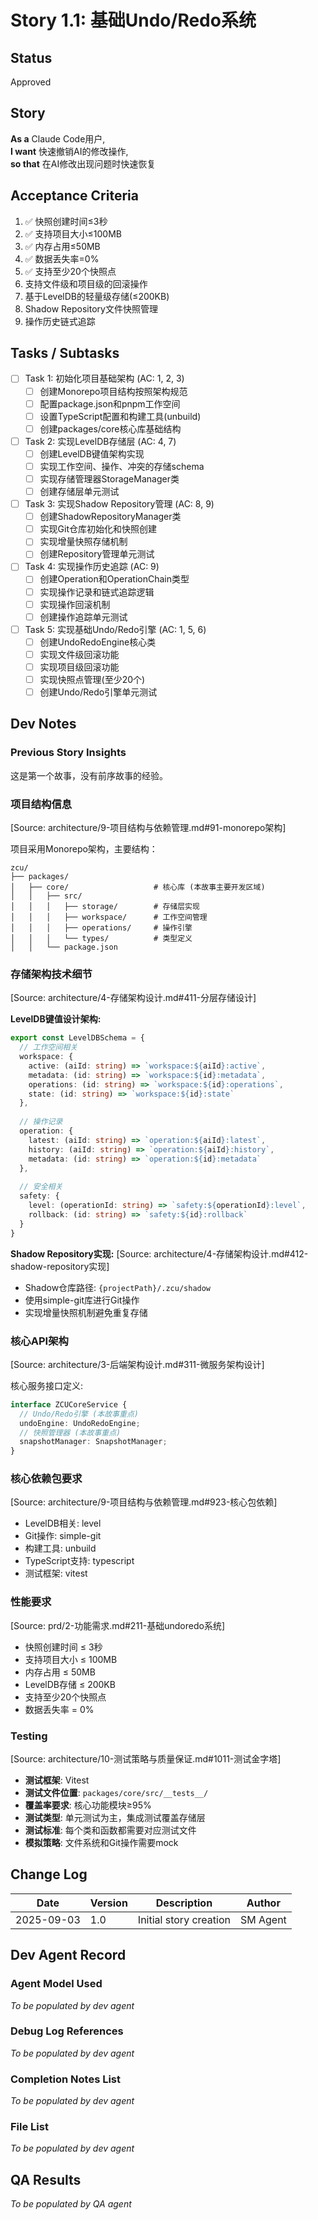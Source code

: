 # Story 1.1: 基础Undo/Redo系统

## Status
Approved

## Story
**As a** Claude Code用户,  
**I want** 快速撤销AI的修改操作,  
**so that** 在AI修改出现问题时快速恢复

## Acceptance Criteria
1. ✅ 快照创建时间≤3秒
2. ✅ 支持项目大小≤100MB
3. ✅ 内存占用≤50MB
4. ✅ 数据丢失率=0%
5. ✅ 支持至少20个快照点
6. 支持文件级和项目级的回滚操作
7. 基于LevelDB的轻量级存储(≤200KB)
8. Shadow Repository文件快照管理
9. 操作历史链式追踪

## Tasks / Subtasks

- [ ] Task 1: 初始化项目基础架构 (AC: 1, 2, 3)
  - [ ] 创建Monorepo项目结构按照架构规范
  - [ ] 配置package.json和pnpm工作空间
  - [ ] 设置TypeScript配置和构建工具(unbuild)
  - [ ] 创建packages/core核心库基础结构

- [ ] Task 2: 实现LevelDB存储层 (AC: 4, 7)
  - [ ] 创建LevelDB键值架构实现
  - [ ] 实现工作空间、操作、冲突的存储schema
  - [ ] 实现存储管理器StorageManager类
  - [ ] 创建存储层单元测试

- [ ] Task 3: 实现Shadow Repository管理 (AC: 8, 9)
  - [ ] 创建ShadowRepositoryManager类
  - [ ] 实现Git仓库初始化和快照创建
  - [ ] 实现增量快照存储机制
  - [ ] 创建Repository管理单元测试

- [ ] Task 4: 实现操作历史追踪 (AC: 9)
  - [ ] 创建Operation和OperationChain类型
  - [ ] 实现操作记录和链式追踪逻辑
  - [ ] 实现操作回滚机制
  - [ ] 创建操作追踪单元测试

- [ ] Task 5: 实现基础Undo/Redo引擎 (AC: 1, 5, 6)
  - [ ] 创建UndoRedoEngine核心类
  - [ ] 实现文件级回滚功能
  - [ ] 实现项目级回滚功能  
  - [ ] 实现快照点管理(至少20个)
  - [ ] 创建Undo/Redo引擎单元测试

## Dev Notes

### Previous Story Insights
这是第一个故事，没有前序故事的经验。

### 项目结构信息
[Source: architecture/9-项目结构与依赖管理.md#91-monorepo架构]

项目采用Monorepo架构，主要结构：
```
zcu/
├── packages/
│   ├── core/                   # 核心库 (本故事主要开发区域)
│   │   ├── src/
│   │   │   ├── storage/        # 存储层实现
│   │   │   ├── workspace/      # 工作空间管理
│   │   │   ├── operations/     # 操作引擎
│   │   │   └── types/          # 类型定义
│   │   └── package.json
```

### 存储架构技术细节
[Source: architecture/4-存储架构设计.md#411-分层存储设计]

**LevelDB键值设计架构:**
```typescript
export const LevelDBSchema = {
  // 工作空间相关
  workspace: {
    active: (aiId: string) => `workspace:${aiId}:active`,
    metadata: (id: string) => `workspace:${id}:metadata`,
    operations: (id: string) => `workspace:${id}:operations`,
    state: (id: string) => `workspace:${id}:state`
  },
  
  // 操作记录
  operation: {
    latest: (aiId: string) => `operation:${aiId}:latest`,
    history: (aiId: string) => `operation:${aiId}:history`,
    metadata: (id: string) => `operation:${id}:metadata`
  },
  
  // 安全相关
  safety: {
    level: (operationId: string) => `safety:${operationId}:level`,
    rollback: (id: string) => `safety:${id}:rollback`
  }
}
```

**Shadow Repository实现:**
[Source: architecture/4-存储架构设计.md#412-shadow-repository实现]
- Shadow仓库路径: `{projectPath}/.zcu/shadow`
- 使用simple-git库进行Git操作
- 实现增量快照机制避免重复存储

### 核心API架构
[Source: architecture/3-后端架构设计.md#311-微服务架构设计]

核心服务接口定义:
```typescript
interface ZCUCoreService {
  // Undo/Redo引擎 (本故事重点)
  undoEngine: UndoRedoEngine;
  // 快照管理器 (本故事重点)
  snapshotManager: SnapshotManager;
}
```

### 核心依赖包要求
[Source: architecture/9-项目结构与依赖管理.md#923-核心包依赖]
- LevelDB相关: level
- Git操作: simple-git
- 构建工具: unbuild
- TypeScript支持: typescript
- 测试框架: vitest

### 性能要求
[Source: prd/2-功能需求.md#211-基础undoredo系统]
- 快照创建时间 ≤ 3秒
- 支持项目大小 ≤ 100MB  
- 内存占用 ≤ 50MB
- LevelDB存储 ≤ 200KB
- 支持至少20个快照点
- 数据丢失率 = 0%

### Testing
[Source: architecture/10-测试策略与质量保证.md#1011-测试金字塔]
- **测试框架**: Vitest
- **测试文件位置**: `packages/core/src/__tests__/`
- **覆盖率要求**: 核心功能模块≥95%
- **测试类型**: 单元测试为主，集成测试覆盖存储层
- **测试标准**: 每个类和函数都需要对应测试文件
- **模拟策略**: 文件系统和Git操作需要mock

## Change Log

| Date | Version | Description | Author |
|------|---------|-------------|---------|
| 2025-09-03 | 1.0 | Initial story creation | SM Agent |

## Dev Agent Record

### Agent Model Used
_To be populated by dev agent_

### Debug Log References  
_To be populated by dev agent_

### Completion Notes List
_To be populated by dev agent_

### File List
_To be populated by dev agent_

## QA Results
_To be populated by QA agent_